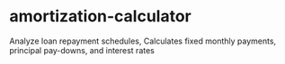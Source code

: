 # amortization-calculator
Analyze loan repayment schedules, Calculates fixed monthly payments, principal pay-downs, and interest rates
